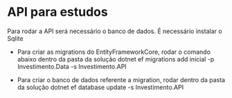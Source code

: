# API para estudos

Para rodar a API será necessário o banco de dados. É necessário instalar o Sqlite

- Para criar as migrations do EntityFrameworkCore, rodar o comando abaixo dentro da pasta da solução
dotnet ef migrations add inicial -p Investimento.Data -s Investimento.API 

- Para criar o banco de dados referente a migration, rodar dentro da pasta da solução
dotnet ef database update -s Investimento.API
